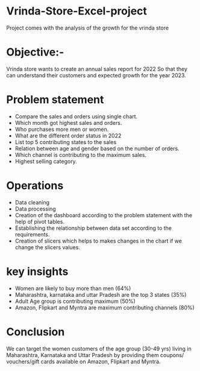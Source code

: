 # Vrinda-Store-Excel-project
Project comes with the analysis of the growth for the vrinda store

# Objective:- 
Vrinda store wants to create an annual sales report for 2022
So that they can understand their customers and expected growth for the year 2023.

# Problem statement
* Compare the sales and orders using single chart.
* Which month got highest sales and orders.
* Who purchases more men or women.
* What are the different order status in 2022
* List top 5 contributing states to the sales
* Relation between age and gender based on the number of orders.
* Which channel is contributing to the maximum sales.
* Highest selling category.

# Operations
* Data cleaning
* Data processing
* Creation of the dashboard according to the problem statement with the help of pivot tables.
* Establishing the relationship between data set according to the requirements.
* Creation of slicers which helps to makes changes in the chart if we change the slicers values.

# key insights
* Women are likely to buy more than men (64%)
* Maharashtra, karnataka and uttar Pradesh are the top 3 states (35%)
* Adult Age group is contributing maximum (50%)
* Amazon, Flipkart and Myntra are maximum contributing channels (80%)

# Conclusion
We can target the women customers of the age group (30-49 yrs) living in Maharashtra, Karnataka and Uttar Pradesh by providing them coupons/
vouchers/gift cards available on Amazon, Flipkart and Myntra.

